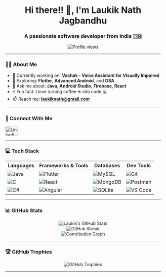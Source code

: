 <h1 align="center">Hi there!! 👋, I'm Laukik Nath Jagbandhu</h1>
<h3 align="center">A passionate software developer from India 🇮🇳</h3>

<p align="center">
  <img src="https://komarev.com/ghpvc/?username=laukiknath&label=Profile%20views&color=0e75b6&style=flat" alt="Profile views"/>
</p>

---

### 👨‍💻 About Me
- 🔭 Currently working on: **Vachak - Voice Assistant for Visually Impaired**
- 🌱 Exploring: **Flutter**, **Advanced Android**, and **DSA**
- 💬 Ask me about: **Java**, **Android Studio**, **Firebase**, **React**
- ⚡ Fun fact: I love turning coffee ☕ into code 💻
- 📫 Reach me: **laukiknath@gmail.com**

---

### 🔗 Connect With Me
<p align="left">
  <a href="https://www.linkedin.com/in/laukik-nath-jagbandhu-70b43026a/" target="_blank">
    <img src="https://raw.githubusercontent.com/rahuldkjain/github-profile-readme-generator/master/src/images/icons/Social/linked-in-alt.svg" alt="LinkedIn" height="30" width="40"/>
  </a>
</p>

---

### 💻 Tech Stack

| Languages | Frameworks & Tools | Databases | Dev Tools |
|----------|---------------------|-----------|-----------|
| ![Java](https://img.shields.io/badge/Java-ED8B00?style=for-the-badge&logo=java&logoColor=white) | ![Flutter](https://img.shields.io/badge/Flutter-02569B?style=for-the-badge&logo=flutter&logoColor=white) | ![MySQL](https://img.shields.io/badge/MySQL-4479A1?style=for-the-badge&logo=mysql&logoColor=white) | ![Git](https://img.shields.io/badge/Git-F05032?style=for-the-badge&logo=git&logoColor=white) |
| ![C](https://img.shields.io/badge/C-00599C?style=for-the-badge&logo=c&logoColor=white) | ![React](https://img.shields.io/badge/React-20232A?style=for-the-badge&logo=react&logoColor=61DAFB) | ![MongoDB](https://img.shields.io/badge/MongoDB-4EA94B?style=for-the-badge&logo=mongodb&logoColor=white) | ![Postman](https://img.shields.io/badge/Postman-FF6C37?style=for-the-badge&logo=postman&logoColor=white) |
| ![C#](https://img.shields.io/badge/C%23-239120?style=for-the-badge&logo=c-sharp&logoColor=white) | ![Angular](https://img.shields.io/badge/Angular-DD0031?style=for-the-badge&logo=angular&logoColor=white) | ![SQLite](https://img.shields.io/badge/SQLite-07405E?style=for-the-badge&logo=sqlite&logoColor=white) | ![VS Code](https://img.shields.io/badge/VS_Code-007ACC?style=for-the-badge&logo=visual-studio-code&logoColor=white) |

---

### 📊 GitHub Stats

<p align="center">
  <img src="https://github-readme-stats.vercel.app/api?username=laukiknath&show_icons=true&theme=radical" alt="Laukik's GitHub Stats" />
  <br/>
  <img src="https://github-readme-streak-stats.herokuapp.com/?user=laukiknath&theme=radical" alt="GitHub Streak" />
  <br/>
  <img src="https://github-readme-activity-graph.cyclic.app/graph?username=laukiknath&theme=rogue" alt="Contribution Graph" />
</p>

---

### 🏆 GitHub Trophies

<p align="center">
  <img src="https://github-profile-trophy.vercel.app/?username=laukiknath&theme=dracula&no-bg=true&no-frame=true" alt="GitHub Trophies"/>
</p>

---

